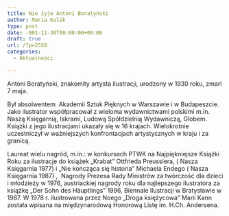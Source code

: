 ```yaml
---
title: Nie żyje Antoni Boratyński
author: Maria Kulik
type: post
date: -001-11-30T00:00:00+00:00
draft: true
url: /?p=2558
categories:
  - Aktualności

---
```

Antoni Boratyński, znakomity artysta ilustracji, urodzony w 1930 roku, zmarl 7 maja.

Był absolwentem  Akademii Sztuk Pięknych w Warszawie i w Budapeszcie. Jako ilustrator współpracował z wieloma wydawnictwami polskimi m.in. Naszą Księgarnią, Iskrami, Ludową Spółdzielnią Wydawniczą, Globem. Książki z jego ilustracjami ukazały się w 16 krajach. Wielokrotnie uczestniczył w ważniejszych konfrontacjach artystycznych w kraju i za granicą.

Laureat wielu nagród, m.in.: w konkursach PTWK na Najpiękniejsze Książki Roku za ilustracje do książek &#8222;Krabat&#8221; Ottfrieda Preusslera, ( Nasza Księgarnia 1977) i &#8222;Nie kończąca się historia&#8221; Michaela Endego ( Nasza Księgarnia 1987) ,  Nagrody Prezesa Rady Ministrów za twórczość dla dzieci i młodzieży w 1976, austriackiej nagrody roku dla najlepszego ilustratora za książkę &#8222;Der Sohn des Häuptlings&#8221; 1996, Biennale Ilustracji w Bratysławie w 1987. W 1978 r. ilustrowana przez Noego „Droga księżycowa” Marii Kann została wpisana na międzynarodową Honorową Listę im. H.Ch. Andersena.

&nbsp;